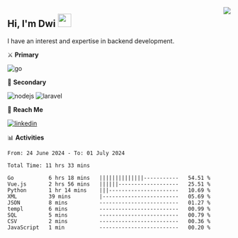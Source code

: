 [<img src="https://komarev.com/ghpvc/?username=masred&color=green&style=flat-square&label=Profile+Views" align="right">](github.com/masred)

## Hi, I'm Dwi <img src="https://raw.githubusercontent.com/MartinHeinz/MartinHeinz/master/wave.gif" width="30px">

I have an interest and expertise in backend development.

⚔️ **Primary**

![go](https://img.shields.io/badge/---?logo=go&label=Golang&style=social)

🔪 **Secondary**

![nodejs](https://img.shields.io/badge/---?logo=node.js&label=Node.js&style=social&logoColor=green)
![laravel](https://img.shields.io/badge/---?logo=laravel&label=Laravel&style=social)

🔗 **Reach Me**

[![linkedin](https://img.shields.io/badge/---?logo=linkedin&label=LinkedIn&style=social)](https://linkedin.com/in/dwifitriyanto)

📊 **Activities**

<!--START_SECTION:waka-->

```all_time
From: 24 June 2024 - To: 01 July 2024

Total Time: 11 hrs 33 mins

Go           6 hrs 18 mins   ||||||||||||||-----------   54.51 %
Vue.js       2 hrs 56 mins   ||||||-------------------   25.51 %
Python       1 hr 14 mins    |||----------------------   10.69 %
XML          39 mins         |------------------------   05.69 %
JSON         8 mins          -------------------------   01.27 %
templ        6 mins          -------------------------   00.99 %
SQL          5 mins          -------------------------   00.79 %
CSV          2 mins          -------------------------   00.36 %
JavaScript   1 min           -------------------------   00.20 %
```

<!--END_SECTION:waka-->
